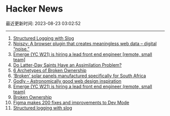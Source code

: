 # Hacker News

最近更新时间: 2023-08-23 03:02:52

--- 
1. [Structured Logging with Slog](https://go.dev/blog/slog) 
2. [Noiszy: A browser plugin that creates meaningless web data – digital “noise.”](https://noiszy.com) 
3. [Emerge (YC W21) is hiring a lead front end engineer [remote, small team]](https://www.workatastartup.com/jobs/61922/) 
4. [Do Latter-Day Saints Have an Assimilation Problem?](https://fromthedesk.substack.com/p/do-latter-day-saints-have-assimilation-problem) 
5. [6 Archetypes of Broken Ownership](https://blog.alexewerlof.com/p/broken-ownership) 
6. [‘Broken’ solar panels manufactured specifically for South Africa](https://dailyinvestor.com/energy/28170/broken-solar-panels-manufactured-specifically-for-south-africa/) 
7. [Godly – Astronomically good web design inspiration](https://godly.website/) 
8. [Emerge (YC W21) is hiring a lead front end engineer (remote, small team)](https://www.workatastartup.com/jobs/61922/) 
9. [Broken Ownership](https://blog.alexewerlof.com/p/broken-ownership) 
10. [Figma makes 200 fixes and improvements to Dev Mode](https://figma.com/blog/dev-mode-fast-follows-200-new-features-and-fixes/) 
11. [Structured logging with slog](https://go.dev/blog/slog) 
